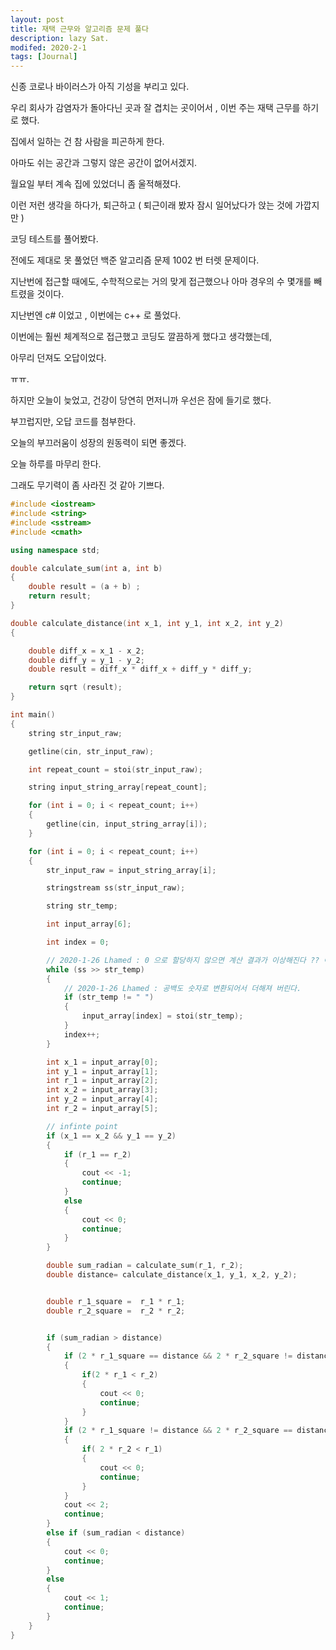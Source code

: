 ```yaml
---
layout: post
title: 재택 근무와 알고리즘 문제 풀다
description: lazy Sat.
modifed: 2020-2-1
tags: [Journal]
---
```


신종 코로나 바이러스가 아직 기성을 부리고 있다.

우리 회사가 감염자가 돌아다닌 곳과 잘 겹치는 곳이어서 , 이번 주는 재택 근무를 하기로 했다. 

집에서 일하는 건 참 사람을 피곤하게 한다.

아마도 쉬는 공간과 그렇지 않은 공간이 없어서겠지.

월요일 부터 계속 집에 있었더니 좀 울적해졌다. 

이런 저런 생각을 하다가, 퇴근하고 ( 퇴근이래 봤자 잠시 일어났다가 앉는 것에 가깝지만 )

코딩 테스트를 풀어봤다.

전에도 제대로 못 풀었던 백준 알고리즘 문제 1002 번 터렛 문제이다.

지난번에 접근할 때에도, 수학적으로는 거의 맞게 접근했으나 아마 경우의 수 몇개를 빼트렸을 것이다.

지난번엔 c# 이었고 ,  이번에는 c++ 로 풀었다. 

이번에는 훨씬 체계적으로 접근했고 코딩도 깔끔하게 했다고 생각했는데, 

아무리 던져도 오답이었다. 

ㅠㅠ. 

하지만 오늘이 늦었고, 건강이 당연히 먼저니까 우선은 잠에 들기로 했다.

부끄럽지만, 오답 코드를 첨부한다. 

오늘의 부끄러움이 성장의 원동력이 되면 좋겠다. 

오늘 하루를 마무리 한다.

그래도 무기력이 좀 사라진 것 같아 기쁘다. 


```cpp
#include <iostream>
#include <string>
#include <sstream>
#include <cmath>

using namespace std;

double calculate_sum(int a, int b)
{
    double result = (a + b) ;
    return result;
}

double calculate_distance(int x_1, int y_1, int x_2, int y_2)
{

    double diff_x = x_1 - x_2;
    double diff_y = y_1 - y_2;
    double result = diff_x * diff_x + diff_y * diff_y;

    return sqrt (result);
}

int main()
{
    string str_input_raw;

    getline(cin, str_input_raw);

    int repeat_count = stoi(str_input_raw);

    string input_string_array[repeat_count];

    for (int i = 0; i < repeat_count; i++)
    {
        getline(cin, input_string_array[i]);
    }

    for (int i = 0; i < repeat_count; i++)
    {
        str_input_raw = input_string_array[i];

        stringstream ss(str_input_raw);

        string str_temp;

        int input_array[6];

        int index = 0;

        // 2020-1-26 Lhamed : 0 으로 할당하지 않으면 계산 결과가 이상해진다 ?? 아직 원인 모른다.
        while (ss >> str_temp)
        {
            // 2020-1-26 Lhamed : 공백도 숫자로 변환되어서 더해져 버린다.
            if (str_temp != " ")
            {
                input_array[index] = stoi(str_temp);
            }
            index++;
        }

        int x_1 = input_array[0];
        int y_1 = input_array[1];
        int r_1 = input_array[2];
        int x_2 = input_array[3];
        int y_2 = input_array[4];
        int r_2 = input_array[5];

        // infinte point
        if (x_1 == x_2 && y_1 == y_2)
        {
            if (r_1 == r_2)
            {
                cout << -1;
                continue;
            }
            else
            {
                cout << 0;
                continue;
            }
        }

        double sum_radian = calculate_sum(r_1, r_2);
        double distance= calculate_distance(x_1, y_1, x_2, y_2);


        double r_1_square =  r_1 * r_1;
        double r_2_square =  r_2 * r_2;


        if (sum_radian > distance)
        {
            if (2 * r_1_square == distance && 2 * r_2_square != distance)
            {
                if(2 * r_1 < r_2)
                {
                    cout << 0;
                    continue;
                }
            }
            if (2 * r_1_square != distance && 2 * r_2_square == distance )
            {
                if( 2 * r_2 < r_1)
                {
                    cout << 0;
                    continue;
                }
            }
            cout << 2;
            continue;
        }
        else if (sum_radian < distance)
        {
            cout << 0;
            continue;
        }
        else
        {
            cout << 1;
            continue;
        }
    }
}


```
